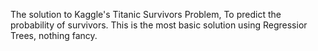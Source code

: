 The solution to Kaggle's Titanic Survivors Problem, To predict the probability of survivors. This is the most basic solution using Regressior Trees, nothing fancy.
